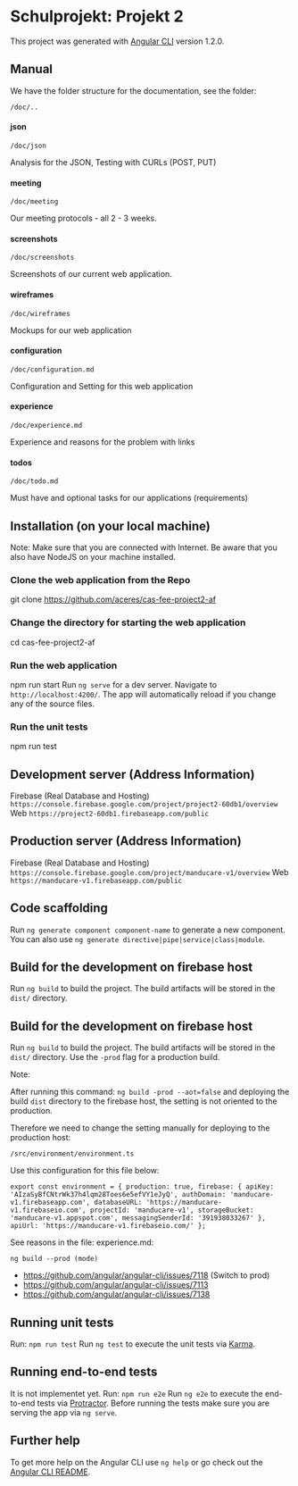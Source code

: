 # Schulprojekt: Projekt 2

This project was generated with [Angular CLI](https://github.com/angular/angular-cli) version 1.2.0.

## Manual

We have the folder structure for the documentation, see the folder:

`
/doc/..
`

#### json
`/doc/json`

Analysis for the JSON, Testing with CURLs (POST, PUT)

#### meeting
`/doc/meeting`

Our meeting protocols - all 2 - 3 weeks.

#### screenshots
`/doc/screenshots`

Screenshots of our current web application.

#### wireframes
`/doc/wireframes`

Mockups for our web application

#### configuration
`/doc/configuration.md`

Configuration and Setting for this web application

#### experience
`/doc/experience.md`

Experience and reasons for the problem with links

#### todos
`/doc/todo.md`

Must have and optional tasks for our applications (requirements)

###

## Installation (on your local machine)

Note: Make sure that you are connected with Internet.
Be aware that you also have NodeJS on your machine installed.

### Clone the web application from the Repo

git clone https://github.com/aceres/cas-fee-project2-af

### Change the directory for starting the web application

cd cas-fee-project2-af

### Run the web application

npm run start
Run `ng serve` for a dev server. Navigate to `http://localhost:4200/`. The app will automatically reload if you change any of the source files.

### Run the unit tests

npm run test

## Development server (Address Information)

Firebase (Real Database and Hosting)
`
https://console.firebase.google.com/project/project2-60db1/overview
`
Web
`
https://project2-60db1.firebaseapp.com/public
`

## Production server (Address Information)

Firebase (Real Database and Hosting)
`
https://console.firebase.google.com/project/manducare-v1/overview
`
Web
`
https://manducare-v1.firebaseapp.com/public
`

## Code scaffolding

Run `ng generate component component-name` to generate a new component. You can also use `ng generate directive|pipe|service|class|module`.

## Build for the development on firebase host

Run `ng build` to build the project. The build artifacts will be stored in the `dist/` directory.

## Build for the development on firebase host

Run `ng build` to build the project. The build artifacts will be stored in the `dist/` directory.
Use the `-prod` flag for a production build.

Note: 

After running this command: `ng build -prod --aot=false` and deploying the build `dist` directory to the
firebase host, the setting is not oriented to the production.

Therefore we need to change the setting manually for deploying to the production host:

`
/src/environment/environment.ts
`

Use this configuration for this file below:

`export const environment = {
  production: true,
  firebase: {
    apiKey: 'AIzaSyBfCNtrWk37h4lqm28Toes6e5efVY1eJyQ',
    authDomain: 'manducare-v1.firebaseapp.com',
    databaseURL: 'https://manducare-v1.firebaseio.com',
    projectId: 'manducare-v1',
    storageBucket: 'manducare-v1.appspot.com',
    messagingSenderId: '391938033267'
  },
  apiUrl: 'https://manducare-v1.firebaseio.com/'
};`

See reasons in the file: experience.md:

`
ng build --prod (mode)
`
* https://github.com/angular/angular-cli/issues/7118 (Switch to prod)
* https://github.com/angular/angular-cli/issues/7113
* https://github.com/angular/angular-cli/issues/7138

## Running unit tests

Run:
`
npm run test
`
Run `ng test` to execute the unit tests via [Karma](https://karma-runner.github.io).

## Running end-to-end tests

It is not implementet yet.
Run: 
`
npm run e2e
`
Run `ng e2e` to execute the end-to-end tests via [Protractor](http://www.protractortest.org/).
Before running the tests make sure you are serving the app via `ng serve`.

## Further help

To get more help on the Angular CLI use `ng help` or go check out the [Angular CLI README](https://github.com/angular/angular-cli/blob/master/README.md).
